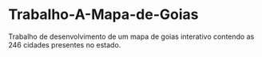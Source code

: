 Trabalho-A-Mapa-de-Goias
==========================

Trabalho  de desenvolvimento de um mapa de goias interativo contendo as 246 cidades presentes no estado.
